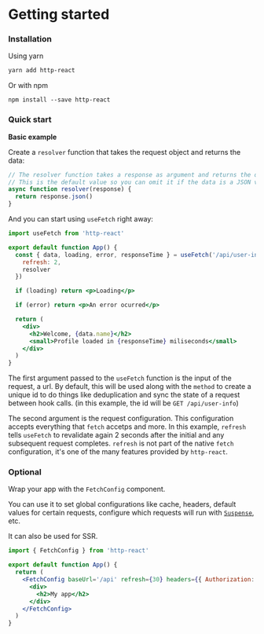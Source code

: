 # Getting started

### Installation

Using yarn

```bash copy
yarn add http-react
```

Or with npm
```
npm install --save http-react
```




### Quick start


**Basic example**

Create a `resolver` function that takes the request object and returns the data:

```js
// The resolver function takes a response as argument and returns the data.
// This is the default value so you can omit it if the data is a JSON value.
async function resolver(response) {
  return response.json()
}
```

And you can start using `useFetch` right away:

```jsx
import useFetch from 'http-react'

export default function App() {
  const { data, loading, error, responseTime } = useFetch('/api/user-info', {
    refresh: 2,
    resolver
  })

  if (loading) return <p>Loading</p>

  if (error) return <p>An error ocurred</p>

  return (
    <div>
      <h2>Welcome, {data.name}</h2>
      <small>Profile loaded in {responseTime} miliseconds</small>
    </div>
  )
}

```

The first argument passed to the `useFetch` function is the input of the request, a url. By default, this will be used along with the `method` to create a unique id to do things like deduplication and sync the state of a request between hook calls. (in this example, the id will be `GET /api/user-info`)
 
The second argument is the request configuration. This configuration accepts everything that `fetch` accetps and more. In this example, `refresh` tells `useFetch` to revalidate again 2 seconds after the initial and any subsequent request completes. `refresh` is not part of the native `fetch` configuration, it's one of the many features provided by `http-react`.

### Optional
Wrap your app with the `FetchConfig` component.

You can use it to set global configurations like cache, headers, default values for certain requests, configure which requests will run with [`Suspense`](https://beta.reactjs.org/reference/react/Suspense), etc.

It can also be used for SSR.

```jsx
import { FetchConfig } from 'http-react'

export default function App() {
  return (
    <FetchConfig baseUrl='/api' refresh={30} headers={{ Authorization: 'Token' }}>
      <div>
        <h2>My app</h2>
      </div>
    </FetchConfig>
  )
}
```
